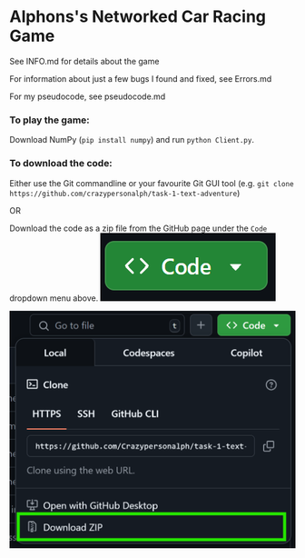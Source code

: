 # Alphons's Networked Car Racing Game
See INFO.md for details about the game

For information about just a few bugs I found and fixed, see Errors.md

For my pseudocode, see pseudocode.md

### To play the game:
Download NumPy (`pip install numpy`) and run `python Client.py`.

### To download the code:
Either use the Git commandline or your favourite Git GUI tool (e.g. `git clone https://github.com/crazypersonalph/task-1-text-adventure`)

OR

Download the code as a zip file from the GitHub page under the `Code` dropdown menu above.
![code button](assets/images/code-button.png)

![download zip](assets/images/zip.png)
